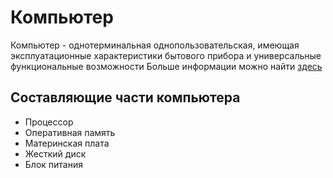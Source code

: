 # Компьютер

Компьютер - однотерминальная однопользовательская, имеющая эксплуатационные характеристики бытового прибора и универсальные функциональные возможности
Больше информации можно найти [здесь](https://ru.wikipedia.org/wiki/%D0%9F%D0%B5%D1%80%D1%81%D0%BE%D0%BD%D0%B0%D0%BB%D1%8C%D0%BD%D1%8B%D0%B9_%D0%BA%D0%BE%D0%BC%D0%BF%D1%8C%D1%8E%D1%82%D0%B5%D1%80#:~:text=personal%20computer%2C%20PC)
## Составляющие части компьютера

- Процессор
- Оперативная память
- Материнская плата
- Жесткий диск
- Блок питания

